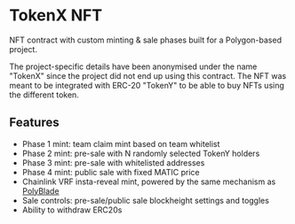 # TokenX NFT
NFT contract with custom minting & sale phases built for a Polygon-based project.

The project-specific details have been anonymised under the name "TokenX" since the project did not end up using this contract. The NFT was meant to be integrated with ERC-20 "TokenY" to be able to buy NFTs using the different token.

## Features
* Phase 1 mint: team claim mint based on team whitelist
* Phase 2 mint: pre-sale with N randomly selected TokenY holders
* Phase 3 mint: pre-sale with whitelisted addresses
* Phase 4 mint: public sale with fixed MATIC price
* Chainlink VRF insta-reveal mint, powered by the same mechanism as [PolyBlade](https://github.com/cyberhazy/polyblade-contract)
* Sale controls: pre-sale/public sale blockheight settings and toggles
* Ability to withdraw ERC20s

